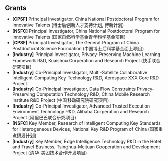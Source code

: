 <h1 id="funding"></h1>

<h2 style="margin: 0px 0px 10px;">Grants</h2>

<!-- <ul>
  <li>
    <strong>[PI]</strong> China National Postdoctoral Program for Innovative Talents (博士后创新人才支持计划, 博新计划)
  </li>
  <li>
    <strong>[PI]</strong> The Young Scientists Fund of the National Natural Science Foundation of China (国家自然科学基金青年科学基金项目)
  </li>
  <li>
    <strong>[PI]</strong> The General Program of China Postdoctoral Science Foundation (中国博士后科学基金面上项目)
  </li>
  <li>
    <strong>[PI]</strong> Privacy-Preserving Machine Learning Framework R&D, Kuaishou Corperation and Research Project (快手联合研究项目)
  </li>
  <li>
    <strong>[Co-PI]</strong> Multi-Satellite Collaborative Intelligent Computing Key Technology R&D, Aerospace XXX Core R&D Project
  </li>
  <li>
    <strong>[Co-PI]</strong> Data Flow Constraints Privacy-Preserving Computation Technology R&D, China Mobile Research Institute R&D Project (中国移动研究院研究项目)
  </li>
  <li>
    <strong>[Co-PI]</strong> Advanced Trusted Execution Environment Technology R&D, Alibaba Corperation and Research Project (阿里巴巴联合研究项目)
  </li>
  <li>
    <strong>[Key Member]</strong> Research of Intelligent Computing Key Standards for Heterogeneous Devices, National Key R&D Program of China (国家重点研发计划)
  </li>
  <li>
    <strong>[Key Member]</strong> Edge Intelligence Technology R&D in the Hotel and Travel Business, Tsinghua-Meituan Cooperation and Development Project (清华-美团技术合作开发项目)
  </li>
</ul> -->

<ul>
  <li>
    <strong>[CPSF]</strong> Principal Investigator, China National Postdoctoral Program for Innovative Talents (博士后创新人才支持计划, 博新计划)
  </li>
  <li>
    <strong>[NSFC]</strong> Principal Investigator, China National Postdoctoral Program for Innovative Talents (国家自然科学基金青年科学基金项目)
  </li>
  <li>
    <strong>[CPSF]</strong> Principal Investigator, The General Program of China Postdoctoral Science Foundation (中国博士后科学基金面上项目)
  </li>
  <li>
    <strong>[Industry]</strong> Principal Investigator, Privacy-Preserving Machine Learning Framework R&D, Kuaishou Corperation and Research Project (快手联合研究项目)
  </li>
  <li>
    <strong>[Industry]</strong> Co-Principal Investigator, Multi-Satellite Collaborative Intelligent Computing Key Technology R&D, Aerospace XXX Core R&D Project
  </li>
  <li>
    <strong>[Industry]</strong> Co-Principal Investigator, Data Flow Constraints Privacy-Preserving Computation Technology R&D, China Mobile Research Institute R&D Project (中国移动研究院研究项目)
  </li>
  <li>
    <strong>[Industry]</strong> Co-Principal Investigator, Advanced Trusted Execution Environment Technology R&D, Alibaba Corperation and Research Project (阿里巴巴联合研究项目)
  </li>
  <li>
    <strong>[NSFC]</strong> Key Member, Research of Intelligent Computing Key Standards for Heterogeneous Devices, National Key R&D Program of China (国家重点研发计划)
  </li>
  <li>
    <strong>[Industry]</strong> Key Member, Edge Intelligence Technology R&D in the Hotel and Travel Business, Tsinghua-Meituan Cooperation and Development Project (清华-美团技术合作开发项目)
  </li>
</ul>
